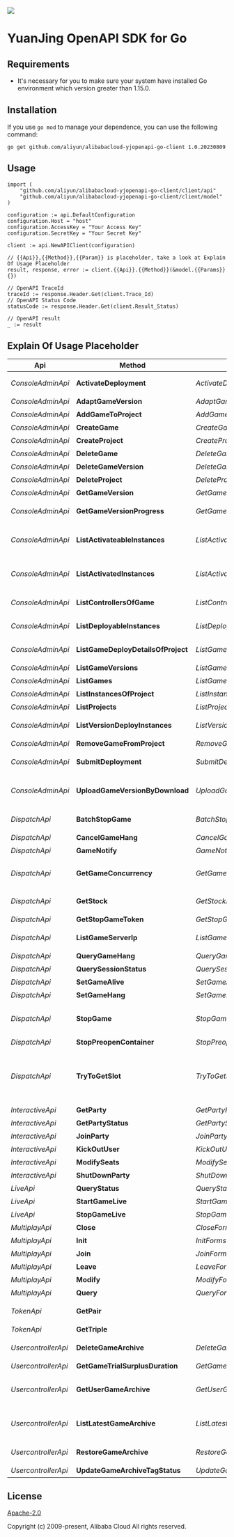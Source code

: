 ![](https://aliyunsdk-pages.alicdn.com/icons/AlibabaCloud.svg)

# YuanJing OpenAPI SDK for Go

## Requirements
- It's necessary for you to make sure your system have installed Go environment which version greater than 1.15.0.

## Installation
If you use `go mod` to manage your dependence, you can use the following command:
```
go get github.com/aliyun/alibabacloud-yjopenapi-go-client 1.0.20230809
```

## Usage
```
import (
    "github.com/aliyun/alibabacloud-yjopenapi-go-client/client/api"
    "github.com/aliyun/alibabacloud-yjopenapi-go-client/client/model"
)

configuration := api.DefaultConfiguration
configuration.Host = "host"
configuration.AccessKey = "Your Access Key"
configuration.SecretKey = "Your Secret Key"

client := api.NewAPIClient(configuration)

// {{Api}},{{Method}},{{Param}} is placeholder, take a look at Explain Of Usage Placeholder
result, response, error := client.{{Api}}.{{Method}}(&model.{{Params}}{})

// OpenAPI TraceId
traceId := response.Header.Get(client.Trace_Id)
// OpenAPI Status Code
statusCode := response.Header.Get(client.Result_Status)

// OpenAPI result
_ := result
```

## Explain Of Usage Placeholder

| Api | Method | Params | Result | Description |
| ------------ | ------------- | ------------- | ------------- | ------------- |
 | *ConsoleAdminApi* | **ActivateDeployment** | *ActivateDeploymentForms*  | *ConsoleAdminActivateDeploymentResult* | 激活已部署成功的游戏版本的部署 |
 | *ConsoleAdminApi* | **AdaptGameVersion** | *AdaptGameVersionForms*  | *ConsoleAdminAdaptGameVersionResult* | 发起游戏版本适配 |
 | *ConsoleAdminApi* | **AddGameToProject** | *AddGameToProjectForms*  | *ConsoleAdminAddGameToProjectResult* | 将游戏添加到项目 |
 | *ConsoleAdminApi* | **CreateGame** | *CreateGameForms*  | *ConsoleAdminCreateGameResult* | 创建游戏 |
 | *ConsoleAdminApi* | **CreateProject** | *CreateProjectForms*  | *ConsoleAdminCreateProjectResult* | 创建项目 |
 | *ConsoleAdminApi* | **DeleteGame** | *DeleteGameForms*  | *ConsoleAdminDeleteGameResult* | 删除指定的游戏 |
 | *ConsoleAdminApi* | **DeleteGameVersion** | *DeleteGameVersionForms*  | *ConsoleAdminDeleteGameVersionResult* | 发起游戏版本适配 |
 | *ConsoleAdminApi* | **DeleteProject** | *DeleteProjectForms*  | *ConsoleAdminDeleteProjectResult* | 删除指定的项目 |
 | *ConsoleAdminApi* | **GetGameVersion** | *GetGameVersionForms*  | *ConsoleAdminGetGameVersionResult* | 获取单个游戏版本信息 |
 | *ConsoleAdminApi* | **GetGameVersionProgress** | *GetGameVersionProgressForms*  | *ConsoleAdminGetGameVersionProgressResult* | 查询版本处理进度（包含上传、适配、部署） |
 | *ConsoleAdminApi* | **ListActivateableInstances** | *ListActivateableInstancesForms*  | *ConsoleAdminListActivateableInstancesResult* | 指定项目和游戏版本，获取可激活且可调度的实例及调度配置 |
 | *ConsoleAdminApi* | **ListActivatedInstances** | *ListActivatedInstancesForms*  | *ConsoleAdminListActivatedInstancesResult* | 指定项目和游戏，获取已激活版本的可调度实例及调度配置 |
 | *ConsoleAdminApi* | **ListControllersOfGame** | *ListControllersOfGameForms*  | *ConsoleAdminListControllersOfGameResult* | 获取单个游戏关联的控制器列表 |
 | *ConsoleAdminApi* | **ListDeployableInstances** | *ListDeployableInstancesForms*  | *ConsoleAdminListDeployableInstancesResult* | 指定项目和游戏版本，获取可以部署的实例 |
 | *ConsoleAdminApi* | **ListGameDeployDetailsOfProject** | *ListGameDeployDetailsOfProjectForms*  | *ConsoleAdminListGameDeployDetailsOfProjectResult* | 获取项目下游戏部署版本信息 |
 | *ConsoleAdminApi* | **ListGameVersions** | *ListGameVersionsForms*  | *ConsoleAdminListGameVersionsResult* | 分页获取游戏版本列表 |
 | *ConsoleAdminApi* | **ListGames** | *ListGamesForms*  | *ConsoleAdminListGamesResult* | 分页获取游戏列表 |
 | *ConsoleAdminApi* | **ListInstancesOfProject** | *ListInstancesOfProjectForms*  | *ConsoleAdminListInstancesOfProjectResult* | 分页获取项目中的实例 |
 | *ConsoleAdminApi* | **ListProjects** | *ListProjectsForms*  | *ConsoleAdminListProjectsResult* | 分页获取项目列表 |
 | *ConsoleAdminApi* | **ListVersionDeployInstances** | *ListVersionDeployInstancesForms*  | *ConsoleAdminListVersionDeployInstancesResult* | 获取项目下游戏版本的部署实例信息 |
 | *ConsoleAdminApi* | **RemoveGameFromProject** | *RemoveGameFromProjectForms*  | *ConsoleAdminRemoveGameFromProjectResult* | 将游戏移出项目 |
 | *ConsoleAdminApi* | **SubmitDeployment** | *SubmitDeploymentForms*  | *ConsoleAdminSubmitDeploymentResult* | 提交游戏版本的部署请求 |
 | *ConsoleAdminApi* | **UploadGameVersionByDownload** | *UploadGameVersionByDownloadForms*  | *ConsoleAdminUploadGameVersionByDownloadResult* | 一键上传：文件上传接口，用远程下载的方式生成新版本 |
 | *DispatchApi* | **BatchStopGame** | *BatchStopGameForms*  | *BatchStopGameResult* | 游戏下全量踢下线，异步接口 |
 | *DispatchApi* | **CancelGameHang** | *CancelGameHangForms*  | *CancelGameHangResult* | 取消游戏挂机 |
 | *DispatchApi* | **GameNotify** | *GameNotifyForms*  | *GameNotifyResult* | 游戏通知 |
 | *DispatchApi* | **GetGameConcurrency** | *GetGameConcurrencyForms*  | *GetGameConcurrencyResult* | 调用GetGameConcurrency获取游戏当前并发数 |
 | *DispatchApi* | **GetStock** | *GetStockForms*  | *GetStockResult* | 调用GetStock获取游戏当前库存 |
 | *DispatchApi* | **GetStopGameToken** | *GetStopGameTokenForms*  | *GetStopGameTokenResult* | 全量踢下线获取token |
 | *DispatchApi* | **ListGameServerIp** | *ListGameServerIpForms*  | *ListGameServerIpResult* | 获取自己租户下的游戏服务器ip列表 |
 | *DispatchApi* | **QueryGameHang** | *QueryGameHangForms*  | *QueryGameHangResult* | 查询游戏挂机状态 |
 | *DispatchApi* | **QuerySessionStatus** | *QuerySessionStatusForms*  | *QuerySessionStatusResult* | 查询会话当前状态 |
 | *DispatchApi* | **SetGameAlive** | *SetGameAliveForms*  | *SetGameAliveResult* | 设置游戏可运行时长 |
 | *DispatchApi* | **SetGameHang** | *SetGameHangForms*  | *SetGameHangResult* | 设置游戏挂机 |
 | *DispatchApi* | **StopGame** | *StopGameForms*  | *StopGameResult* | 服务端发起，停止某个用户的某个游戏的某个会话 |
 | *DispatchApi* | **StopPreopenContainer** | *StopPreopenContainerForms*  | *StopPreopenContainerResult* | 停止预开容器 |
 | *DispatchApi* | **TryToGetSlot** | *TryToGetSlotForms*  | *TryToGetSlotResult* | 为用户调度分配游戏容器，容器一旦分配成功会被锁住，一段时间内不再分配给其他用户，过期释放。 |
 | *InteractiveApi* | **GetParty** | *GetPartyForms*  | *InteractiveGetPartyResult* | 获取派对 |
 | *InteractiveApi* | **GetPartyStatus** | *GetPartyStatusForms*  | *InteractiveGetPartyStatusResult* | 查询派对游戏状态 |
 | *InteractiveApi* | **JoinParty** | *JoinPartyForms*  | *InteractiveJoinPartyResult* | 加入分配席位 |
 | *InteractiveApi* | **KickOutUser** | *KickOutUserForms*  | *InteractiveKickOutUserResult* | 踢出派对 |
 | *InteractiveApi* | **ModifySeats** | *ModifySeatsForms*  | *InteractiveModifySeatsResult* | 修改席位 |
 | *InteractiveApi* | **ShutDownParty** | *ShutDownPartyForms*  | *InteractiveShutDownPartyResult* | 关闭派对 |
 | *LiveApi* | **QueryStatus** | *QueryStatusForms*  | *LiveQueryStatusResult* | 查询推流状态 |
 | *LiveApi* | **StartGameLive** | *StartGameLiveForms*  | *LiveStartGameLiveResult* | 开始直播推流 |
 | *LiveApi* | **StopGameLive** | *StopGameLiveForms*  | *LiveStopGameLiveResult* | 结束直播推流 |
 | *MultiplayApi* | **Close** | *CloseForms*  | *MultiplayCloseResult* | 关闭联机 |
 | *MultiplayApi* | **Init** | *InitForms*  | *MultiplayInitResult* | 初始化联机 |
 | *MultiplayApi* | **Join** | *JoinForms*  | *MultiplayJoinResult* | 加入联机 |
 | *MultiplayApi* | **Leave** | *LeaveForms*  | *MultiplayLeaveResult* | 离开联机 |
 | *MultiplayApi* | **Modify** | *ModifyForms*  | *MultiplayModifyResult* | 修改联机 |
 | *MultiplayApi* | **Query** | *QueryForms*  | *MultiplayQueryResult* | 离开联机 |
 | *TokenApi* | **GetPair** |   | *GetPairResult* | 获取临时安全令牌(二元组) |
 | *TokenApi* | **GetTriple** |   | *GetTripleResult* | 获取临时安全令牌 |
 | *UsercontrollerApi* | **DeleteGameArchive** | *DeleteGameArchiveForms*  | *UsercontollerDeleteGameArchiveResult* | 根据存档id删除存档纪录 |
 | *UsercontrollerApi* | **GetGameTrialSurplusDuration** | *GetGameTrialSurplusDurationForms*  | *UsercontollerGetGameTrialSurplusDurationResult* | 查询剩余试玩游戏时长 |
 | *UsercontrollerApi* | **GetUserGameArchive** | *GetUserGameArchiveForms*  | *UsercontollerGetUserGameArchiveResult* | 查询用户正常状态的最新存档纪录，按照存档时间倒序 |
 | *UsercontrollerApi* | **ListLatestGameArchive** | *ListLatestGameArchiveForms*  | *UsercontollerListLatestGameArchiveResult* | 查询用户正常状态的最新存档纪录，按照存档时间倒序 |
 | *UsercontrollerApi* | **RestoreGameArchive** | *RestoreGameArchiveForms*  | *UsercontollerRestoreGameArchiveResult* | 将指定的存档ID恢复为最新存档 |
 | *UsercontrollerApi* | **UpdateGameArchiveTagStatus** | *UpdateGameArchiveTagStatusForms*  | *UsercontollerUpdateGameArchiveTagStatusResult* | 更新存档打标状态 |

## License
[Apache-2.0](http://www.apache.org/licenses/LICENSE-2.0)

Copyright (c) 2009-present, Alibaba Cloud All rights reserved.


